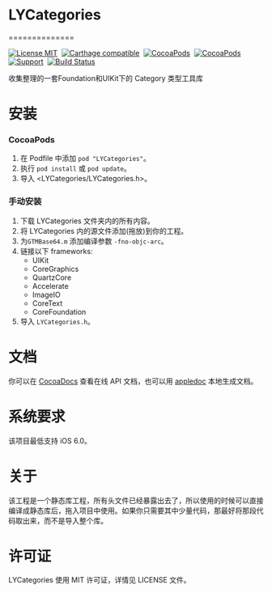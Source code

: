 # LYCategories
==============

[![License MIT](https://img.shields.io/badge/license-MIT-green.svg?style=flat)](https://raw.githubusercontent.com/CoderYLiu/LYCategories/master/LICENSE)&nbsp;
[![Carthage compatible](https://img.shields.io/badge/Carthage-compatible-4BC51D.svg?style=flat)](https://github.com/Carthage/Carthage)&nbsp;
[![CocoaPods](http://img.shields.io/cocoapods/v/LYCategories.svg?style=flat)](http://cocoapods.org/?q=LYCategories)&nbsp;
[![CocoaPods](http://img.shields.io/cocoapods/p/LYCategories.svg?style=flat)](http://cocoapods.org/?q=LYCategories)&nbsp;
[![Support](https://img.shields.io/badge/support-iOS%206%2B%20-blue.svg?style=flat)](https://www.apple.com/nl/ios/)&nbsp;
[![Build Status](https://img.shields.io/teamcity/codebetter/bt428.svg)](https://travis-ci.org/CoderYLiu/LYCategories)

收集整理的一套Foundation和UIKit下的 Category 类型工具库

安装
==============

### CocoaPods

1. 在 Podfile 中添加  `pod "LYCategories"`。
2. 执行 `pod install` 或 `pod update`。
3. 导入 \<LYCategories/LYCategories.h\>。


### 手动安装

1. 下载 LYCategories 文件夹内的所有内容。
2. 将 LYCategories 内的源文件添加(拖放)到你的工程。
3. 为`GTMBase64.m` 添加编译参数 `-fno-objc-arc`。
4. 链接以下 frameworks:
	* UIKit
	* CoreGraphics
	* QuartzCore
	* Accelerate
	* ImageIO
	* CoreText
	* CoreFoundation
5. 导入 `LYCategories.h`。

文档
==============
你可以在 [CocoaDocs](http://cocoadocs.org/docsets/LYCategories) 查看在线 API 文档，也可以用 [appledoc](https://github.com/tomaz/appledoc) 本地生成文档。

系统要求
==============
该项目最低支持 iOS 6.0。

关于
==============
该工程是一个静态库工程，所有头文件已经暴露出去了，所以使用的时候可以直接编译成静态库后，拖入项目中使用。如果你只需要其中少量代码，那最好将那段代码取出来，而不是导入整个库。

许可证
==============
LYCategories 使用 MIT 许可证，详情见 LICENSE 文件。
